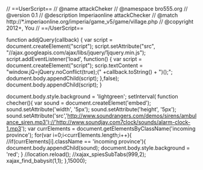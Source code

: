 // ==UserScript==
// @name       attackCheker
// @namespace  bro555.org
// @version    0.1
// @description  Imperiaonline attackChecker
// @match      http://*.imperiaonline.org/imperia/game_v5/game/village.php
// @copyright  2012+, You
// ==/UserScript==

function addjQuery(callback) {
    var script = document.createElement("script");
    script.setAttribute("src", "//ajax.googleapis.com/ajax/libs/jquery/1jquery.min.js");
    script.addEventListener('load', function() {
        var script = document.createElement("script");
        scrip.textContent = "window.jQ=jQuery.noConflict(true);(" +callback.toString() + ")();";
        dodument.body.appendChild(script);
    },false);
    document.body.appendChild(script);
}

document.body.style.background = 'lightgreen';
setlnterval(
    function checher(){
        var sound = document.createElemet('embed');
        sound.setAttribute('width', '5px');
        sound.setAttribute('height', '5px');
        sound.setAttribute('src','http://www.soundrangers.com/demos/sirens/ambulance_siren.mp3');//'http://www.soundjay.com7clock/sounds/alarm-clock-1.mp3');
        var currElements = document.getElementsByClassName('incoming province');
        for(var i=0;i<currElements.length;i++){
        //if(currElements[i].className == 'incoming province'){
            document.body.appendChild(sound);
            document.body.style.background = 'red';
        }
        //location.reload();
        //xajax_spiesSubTabs(999,2);
        xajax_find_babysit(1,1);
    },15000);

